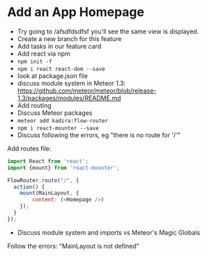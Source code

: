 # Add an App Homepage
- Try going to /afsdfdsdfsf you'll see the same view is displayed.
- Create a new branch for this feature
- Add tasks in our feature card
- Add react via npm
- ```npm init -f```
- ```npm i react react-dom --save```
- look at package.json file
- discuss module system in Meteor 1.3: https://github.com/meteor/meteor/blob/release-1.3/packages/modules/README.md
- Add routing
- Discuss Meteor packages
- ``` meteor add kadira:flow-router ```
- ``` npm i react-mounter --save ```
- Discuss following the errors, eg "there is no route for '/'"

Add routes file:
```js
import React from 'react';
import {mount} from 'react-mounter';

FlowRouter.route("/", {
  action() {
    mount(MainLayout, {
        content: (<Homepage />)
    });
  }
});
```

- Discuss module system and imports vs Meteor's Magic Globals

Follow the errors: "MainLayout is not defined"




